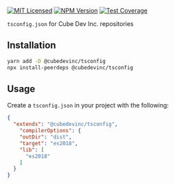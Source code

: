[![MIT Licensed][icon-license]][link-license]
[![NPM Version][icon-npm]][link-npm]
[![Test Coverage][icon-coverage]][link-coverage]

`tsconfig.json` for Cube Dev Inc. repositories

## Installation

```bash
yarn add -D @cubedevinc/tsconfig
npx install-peerdeps @cubedevinc/tsconfig
```

## Usage

Create a `tsconfig.json` in your project with the following:

```json
{
  "extends": "@cubedevinc/tsconfig",
    "compilerOptions": {
    "outDir": "dist",
    "target": "es2018",
    "lib": [
      "es2018"
    ]
  }
}
```

[icon-license]: https://img.shields.io/github/license/cubedevinc/config.svg?longCache=true&style=flat-square
[link-license]: LICENSE
[icon-npm]: https://img.shields.io/npm/v/@cubedevinc/tsconfig.svg?longCache=true&style=flat-square
[link-npm]: https://www.npmjs.com/package/@cubedevinc/tsconfig
[icon-coverage]: https://img.shields.io/codecov/c/github/cubedevinc/config/develop.svg?longCache=true&style=flat-square
[link-coverage]: https://codecov.io/gh/cubedevinc/config
